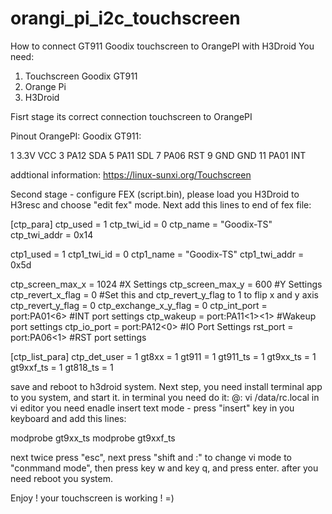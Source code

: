 # orangi_pi_i2c_touchscreen
How to connect GT911 Goodix touchscreen to OrangePI with H3Droid
You need:
1. Touchscreen Goodix GT911
2. Orange Pi
3. H3Droid

Fisrt stage its correct connection touchscreen to OrangePI

Pinout
OrangePI:          Goodix GT911:

1	3.3V             VCC
3	PA12             SDA
5	PA11             SDL
7	PA06             RST
9	GND	             GND
11 PA01             INT


addtional information: https://linux-sunxi.org/Touchscreen

Second stage - configure FEX (script.bin), please load you H3Droid to H3resc
and choose "edit fex" mode.
Next add this lines to end of fex file:

[ctp_para]
ctp_used = 1
ctp_twi_id = 0
ctp_name = "Goodix-TS"
ctp_twi_addr = 0x14

ctp1_used = 1
ctp1_twi_id = 0
ctp1_name = "Goodix-TS"
ctp1_twi_addr = 0x5d

ctp_screen_max_x = 1024                                             #X Settings
ctp_screen_max_y = 600                                              #Y Settings
ctp_revert_x_flag = 0                                               #Set this and ctp_revert_y_flag to 1 to flip x and y axis
ctp_revert_y_flag = 0
ctp_exchange_x_y_flag = 0 
ctp_int_port = port:PA01<6><default><default><default>              #INT port settings
ctp_wakeup = port:PA11<1><default><default><1>                      #Wakeup port settings
ctp_io_port = port:PA12<0><default><default><default>               #IO Port Settings
rst_port = port:PA06<1><default><default><default>                  #RST port settings

[ctp_list_para]
ctp_det_user = 1
gt8xx = 1
gt911 = 1
gt911_ts = 1
gt9xx_ts = 1
gt9xxf_ts = 1
gt818_ts = 1

save and reboot to h3droid system.
Next step, you need install terminal app to you system, and start it.
in terminal you need do it:
@: vi /data/rc.local
in vi editor you need enadle insert text mode - press "insert" key in you keyboard
and add this lines:

modprobe gt9xx_ts
modprobe gt9xxf_ts

next twice press "esc", next press "shift and :" to change vi mode to "conmmand mode", then press key w and key q, and press enter.
after you need reboot you system.

Enjoy ! your touchscreen is working ! =)
